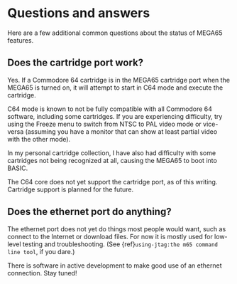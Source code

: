 # Questions and answers

Here are a few additional common questions about the status of MEGA65 features.

## Does the cartridge port work?

Yes. If a Commodore 64 cartridge is in the MEGA65 cartridge port when the MEGA65 is turned on, it will attempt to start in C64 mode and execute the cartridge.

C64 mode is known to not be fully compatible with all Commodore 64 software, including some cartridges. If you are experiencing difficulty, try using the Freeze menu to switch from NTSC to PAL video mode or vice-versa (assuming you have a monitor that can show at least partial video with the other mode).

In my personal cartridge collection, I have also had difficulty with some cartridges not being recognized at all, causing the MEGA65 to boot into BASIC.

The C64 core does not yet support the cartridge port, as of this writing. Cartridge support is planned for the future.

## Does the ethernet port do anything?

The ethernet port does not yet do things most people would want, such as connect to the Internet or download files. For now it is mostly used for low-level testing and troubleshooting. (See {ref}`using-jtag:the m65 command line tool`, if you dare.)

There is software in active development to make good use of an ethernet connection. Stay tuned!
